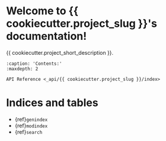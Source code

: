 # Welcome to {{ cookiecutter.project_slug }}'s documentation!

{{ cookiecutter.project_short_description }}.

```{toctree}
:caption: 'Contents:'
:maxdepth: 2

API Reference <_api/{{ cookiecutter.project_slug }}/index>
```

# Indices and tables

- {ref}`genindex`
- {ref}`modindex`
- {ref}`search`
